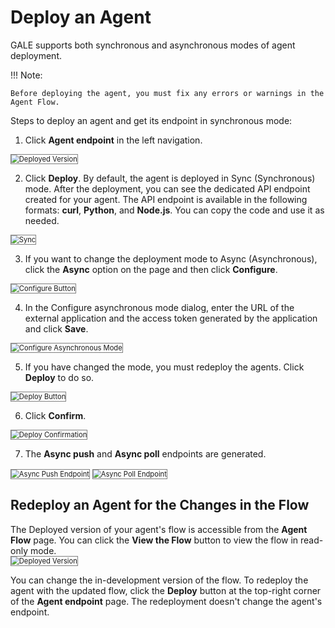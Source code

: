# Deploy an Agent

GALE supports both synchronous and asynchronous modes of agent deployment.

!!! Note:

    Before deploying the agent, you must fix any errors or warnings in the Agent Flow.

 Steps to deploy an agent and get its endpoint in synchronous mode:

1. Click **Agent endpoint** in the left navigation.  
<img src="../images/agents-endpoint.png" alt="Deployed Version" title="Deployed Version" style="border: 1px solid gray; zoom:80%;">

2. Click **Deploy**. By default, the agent is deployed in Sync (Synchronous) mode. After the deployment, you can see the dedicated API endpoint created for your agent. The API endpoint is available in the following formats: **curl**, **Python**, and **Node.js**. You can copy the code and use it as needed.  
<img src="../images/sync-agent-endpoint.png" alt="Sync" title="Sync" style="border: 1px solid gray; zoom:80%;">

3. If you want to change the deployment mode to Async (Asynchronous), click the **Async** option on the page and then click **Configure**.  
<img src="../images/configure-button.png" alt="Configure Button" title="Configure Button" style="border: 1px solid gray; zoom:80%;">

4. In the Configure asynchronous mode dialog, enter the URL of the external application and the access token generated by the application and click **Save**.  
<img src="../images/configure-asynchronous-mode-popup.png" alt="Configure Asynchronous Mode" title="Configure Asynchronous Mode" style="border: 1px solid gray; zoom:80%;">

5. If you have changed the mode, you must redeploy the agents. Click **Deploy** to do so.  
<img src="../images/deploy-button.png" alt="Deploy Button" title="Deploy Button" style="border: 1px solid gray; zoom:80%;">

6. Click **Confirm**.  
<img src="../images/deploy-confirmation.png" alt="Deploy Confirmation" title="Deploy Confirmation" style="border: 1px solid gray; zoom:80%;">

7. The **Async push** and **Async poll** endpoints are generated.  
<img src="../images/async-push-endpoint.png" alt="Async Push Endpoint" title="Existing Push Endpoint" style="border: 1px solid gray; zoom:80%;">  
<img src="../images/async-poll-endpoint.png" alt="Async Poll Endpoint" title="Async Poll Endpoint" style="border: 1px solid gray; zoom:80%;">

## Redeploy an Agent for the Changes in the Flow 

The Deployed version of your agent's flow is accessible from the **Agent Flow** page. You can click the **View the Flow** button to view the flow in read-only mode.  
<img src="../images/deployed-version.png" alt="Deployed Version" title="Deployed Version" style="border: 1px solid gray; zoom:80%;">

You can change the in-development version of the flow. To redeploy the agent with the updated flow, click the **Deploy** button at the top-right corner of the **Agent endpoint** page. The redeployment doesn't change the agent's endpoint.  